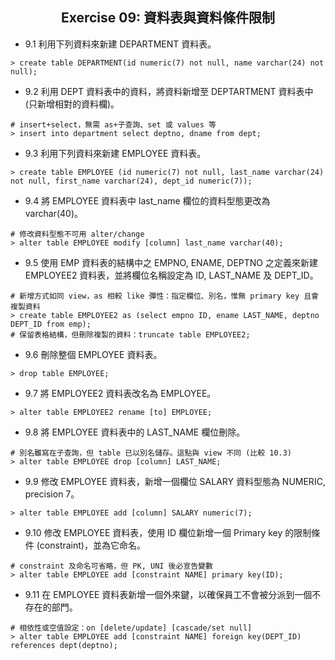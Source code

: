 <h2 align="center">Exercise 09: 資料表與資料條件限制</h2>

- 9.1 利用下列資料來新建 DEPARTMENT 資料表。
```mysql
> create table DEPARTMENT(id numeric(7) not null, name varchar(24) not null);
```

- 9.2 利用 DEPT 資料表中的資料，將資料新增至 DEPTARTMENT 資料表中 (只新增相對的資料欄)。
```mysql
# insert+select，無需 as+子查詢、set 或 values 等
> insert into department select deptno, dname from dept;
```

- 9.3 利用下列資料來新建 EMPLOYEE 資料表。
```mysql
> create table EMPLOYEE (id numeric(7) not null, last_name varchar(24) not null, first_name varchar(24), dept_id numeric(7));
```

- 9.4 將 EMPLOYEE 資料表中 last_name 欄位的資料型態更改為 varchar(40)。
```mysql
# 修改資料型態不可用 alter/change
> alter table EMPLOYEE modify [column] last_name varchar(40);
```

- 9.5 使用 EMP 資料表的結構中之 EMPNO, ENAME, DEPTNO 之定義來新建 EMPLOYEE2 資料表，並將欄位名稱設定為 ID, LAST_NAME 及 DEPT_ID。
```mysql
# 新增方式如同 view，as 相較 like 彈性：指定欄位、別名，惟無 primary key 且會複製資料
> create table EMPLOYEE2 as (select empno ID, ename LAST_NAME, deptno DEPT_ID from emp);
# 保留表格結構，但刪除複製的資料：truncate table EMPLOYEE2;
```

- 9.6 刪除整個 EMPLOYEE 資料表。
```mysql
> drop table EMPLOYEE;
```

- 9.7 將 EMPLOYEE2 資料表改名為 EMPLOYEE。
```mysql
> alter table EMPLOYEE2 rename [to] EMPLOYEE;
```

- 9.8 將 EMPLOYEE 資料表中的 LAST_NAME 欄位刪除。
```mysql
# 別名雖寫在子查詢，但 table 已以別名儲存。這點與 view 不同 (比較 10.3)
> alter table EMPLOYEE drop [column] LAST_NAME;
```

- 9.9 修改 EMPLOYEE 資料表，新增一個欄位 SALARY 資料型態為 NUMERIC, precision 7。
```mysql
> alter table EMPLOYEE add [column] SALARY numeric(7);
```

- 9.10 修改 EMPLOYEE 資料表，使用 ID 欄位新增一個 Primary key 的限制條件 (constraint)，並為它命名。
```mysql
# constraint 及命名可省略，但 PK, UNI 後必宣告變數
> alter table EMPLOYEE add [constraint NAME] primary key(ID);
```

- 9.11 在 EMPLOYEE 資料表新增一個外來鍵，以確保員工不會被分派到一個不存在的部門。
```mysql
# 相依性或空值設定：on [delete/update] [cascade/set null]
> alter table EMPLOYEE add [constraint NAME] foreign key(DEPT_ID) references dept(deptno);
```
